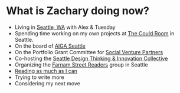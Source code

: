 
# What is Zachary doing now?

- Living in [Seattle, WA][1] with Alex & Tuesday
- Spending time working on my own projects at [The Could Room][2] in Seattle.
- On the board of [AIGA Seattle][3]
- On the Portfolio Grant Committee for [Social Venture Partners][4]
- Co-hosting the [Seattle Design Thinking & Innovation Collective][5]
- Organizing the [Farnam Street Readers][6] group in Seattle
- [Reading as much as I can][7]
- Trying to write more
- Considering my next move

[1]:	http://zxmth.us/1PzqBgr
[2]:	http://zxmth.us/1Pzqi5c
[3]:	http://zxmth.us/1PzqoKi
[4]:	http://zxmth.us/1PzqmC8
[5]:	http://zxmth.us/1PzqtNZ
[6]:	http://zxmth.us/1Pzqstq
[7]:	http://zxmth.us/1R0DeV4